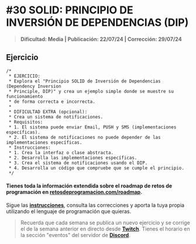 # #30 SOLID: PRINCIPIO DE INVERSIÓN DE DEPENDENCIAS (DIP)
> #### Dificultad: Media | Publicación: 22/07/24 | Corrección: 29/07/24

## Ejercicio

```
/*
 * EJERCICIO:
 * Explora el "Principio SOLID de Inversión de Dependencias (Dependency Inversion
 * Principle, DIP)" y crea un ejemplo simple donde se muestre su funcionamiento 
 * de forma correcta e incorrecta.
 *
 * DIFICULTAD EXTRA (opcional):
 * Crea un sistema de notificaciones.
 * Requisitos:
 * 1. El sistema puede enviar Email, PUSH y SMS (implementaciones específicas).
 * 2. El sistema de notificaciones no puede depender de las implementaciones específicas.
 * Instrucciones:
 * 1. Crea la interfaz o clase abstracta.
 * 2. Desarrolla las implementaciones específicas.
 * 3. Crea el sistema de notificaciones usando el DIP.
 * 4. Desarrolla un código que compruebe que se cumple el principio.
 */
```
#### Tienes toda la información extendida sobre el roadmap de retos de programación en **[retosdeprogramacion.com/roadmap](https://retosdeprogramacion.com/roadmap)**.

Sigue las **[instrucciones](../../README.md)**, consulta las correcciones y aporta la tuya propia utilizando el lenguaje de programación que quieras.

> Recuerda que cada semana se publica un nuevo ejercicio y se corrige el de la semana anterior en directo desde **[Twitch](https://twitch.tv/mouredev)**. Tienes el horario en la sección "eventos" del servidor de **[Discord](https://discord.gg/mouredev)**.
